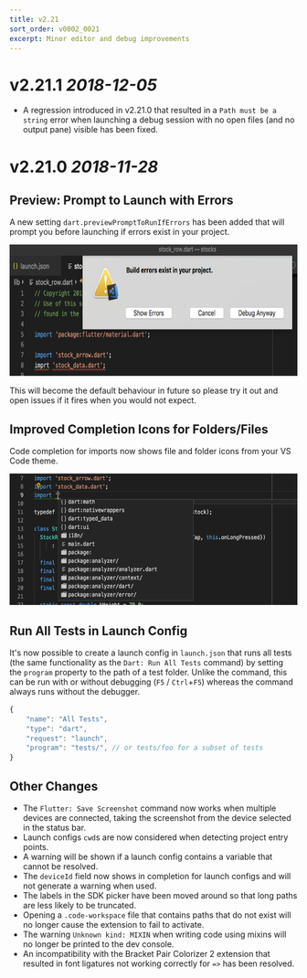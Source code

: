 ```yaml
---
title: v2.21
sort_order: v0002_0021
excerpt: Minor editor and debug improvements
---
```


# v2.21.1 *2018-12-05*

- A regression introduced in v2.21.0 that resulted in a `Path must be a string` error when launching a debug session with no open files (and no output pane) visible has been fixed.

# v2.21.0 *2018-11-28*

## Preview: Prompt to Launch with Errors

A new setting `dart.previewPromptToRunIfErrors` has been added that will prompt you before launching if errors exist in your project.

<img src="/images/release_notes/v2.21/prompt_on_build_errors.png" width="700" height="230" />

This will become the default behaviour in future so please try it out and open issues if it fires when you would not expect.

## Improved Completion Icons for Folders/Files

Code completion for imports now shows file and folder icons from your VS Code theme.

<img src="/images/release_notes/v2.21/import_icons.png" width="700" height="230" />

## Run All Tests in Launch Config

It's now possible to create a launch config in `launch.json` that runs all tests (the same functionality as the `Dart: Run All Tests` command) by setting the `program` property to the path of a test folder. Unlike the command, this can be run with or without debugging (`F5` / `Ctrl`+`F5`) whereas the command always runs without the debugger.

```js
{
	"name": "All Tests",
	"type": "dart",
	"request": "launch",
	"program": "tests/", // or tests/foo for a subset of tests
}
```

## Other Changes

- The `Flutter: Save Screenshot` command now works when multiple devices are connected, taking the screenshot from the device selected in the status bar.
- Launch configs `cwd`s are now considered when detecting project entry points.
- A warning will be shown if a launch config contains a variable that cannot be resolved.
- The `deviceId` field now shows in completion for launch configs and will not generate a warning when used.
- The labels in the SDK picker have been moved around so that long paths are less likely to be truncated.
- Opening a `.code-workspace` file that contains paths that do not exist will no longer cause the extension to fail to activate.
- The warning `Unknown kind: MIXIN` when writing code using mixins will no longer be printed to the dev console.
- An incompatibility with the Bracket Pair Colorizer 2 extension that resulted in font ligatures not working correctly for `=>` has been resolved.
